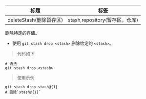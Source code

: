 | 标题                    | 标签                           |
| ----------------------- | ------------------------------ |
| deleteStash(删除暂存区) | stash,repository(暂存区，仓库) |

删除特定的存储。

- 使用 `git stash drop <stash>` 删除给定的 `<stash>`。

> 代码如下:

```shell
# 语法
git stash drop <stash>
```

> 使用示例:

```shell
git stash drop stash@{1}
# 删除`stash@{1}`
```
